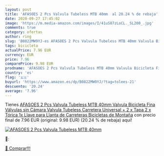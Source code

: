 ```yaml
---
layout: post
title: 'AFASOES 2 Pcs Valvula Tubeless MTB 40mm  al 20.24 % de rebaja'
date: 2020-09-27 17:45:02
image: 'https://m.media-amazon.com/images/I/41uS87zLoCL._SL200_.jpg'
comments: true
category: ofertas
author: ring
slug: 'B0822MW9YJ-es AFASOES 2 Pcs Valvula Tubeless MTB 40mm Valvula Bicicleta...'
tags: bicicleta
actualPrice: 7.96 EUR
currency: EUR
price: 7.96
comparePrice: 9.98 EUR
prodname: 'AFASOES 2 Pcs Valvula Tubeless MTB 40mm Valvula Bicicleta Fina Válvulas sin Cámara Valvula Tubeless Carretera Universal + 2 x Tapa 2 x Tórica 1x Llave para Llanta de Carreteras Bicicletas de Montaña'
country: 'es'
flag: '🇪🇸'
buyurl: 'https://www.amazon.es/dp/B0822MW9YJ/?tag=tolees-21'
descuento: '20.24'
average: '7.96'
---
```


Tienes [AFASOES 2 Pcs Valvula Tubeless MTB 40mm Valvula Bicicleta Fina Válvulas sin Cámara Valvula Tubeless Carretera Universal + 2 x Tapa 2 x Tórica 1x Llave para Llanta de Carreteras Bicicletas de Montaña](https://www.amazon.es/dp/B0822MW9YJ/?tag=tolees-21) con precio final de  7.96 EUR (original: 9.98 EUR) (20.24 %  de rebaja) aqui!

[![AFASOES 2 Pcs Valvula Tubeless MTB 40mm ](https://m.media-amazon.com/images/I/41uS87zLoCL._SL200_.jpg)](https://www.amazon.es/dp/B0822MW9YJ/?tag=tolees-21)

🔎:


[🛒 Comprar!!!](https://www.amazon.es/dp/B0822MW9YJ/?tag=tolees-21)
